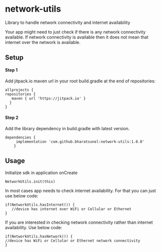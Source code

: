 # network-utils
Library to handle network connectivity and internet availability

Your app might need to just check if there is any network connectivity available.
If network connectivity is available then it does not mean that internet over the network is available.

## Setup

#### Step 1
Add jitpack.io maven url in your root build.gradle at the end of repositories:

```
allprojects {
repositories {
   maven { url 'https://jitpack.io' }
  }
}
```
#### Step 2
Add the library dependency in build.gradle with latest version. 

```
dependencies {
	 implementation 'com.github.bharatsunel:network-utils:1.0.0'
	}
```

## Usage

Initialize sdk in application onCreate

```
NetworkUtils.init(this)
```

In most cases app needs to check internet availability. For that you can just use below code:


```
if(NetworkUtils.hasInternet()) {
   //device has internet over WiFi or Cellular or Ethernet
}
```

If you are interested in checking network connectivity rather than internet availability. Use below code:

```
if(NetworkUtils.hasNetwork()) {
//device has WiFi or Cellular or Ethernet network connectivity
}
```
